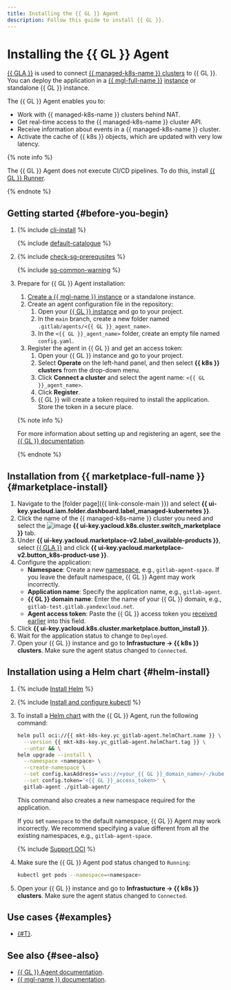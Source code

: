 ```yaml
---
title: Installing the {{ GL }} Agent
description: Follow this guide to install {{ GL }}.
---
```


# Installing the {{ GL }} Agent


[{{ GLA }}](/marketplace/products/yc/gitlab-agent) is used to connect [{{ managed-k8s-name }} clusters](../../concepts/index.md#kubernetes-cluster) to {{ GL }}. You can deploy the application in a [{{ mgl-full-name }}](../../../managed-gitlab/) [instance](../../../managed-gitlab/concepts/index.md#instance) or standalone {{ GL }} instance.

The {{ GL }} Agent enables you to:
* Work with {{ managed-k8s-name }} clusters behind NAT.
* Get real-time access to the {{ managed-k8s-name }} cluster API.
* Receive information about events in a {{ managed-k8s-name }} cluster.
* Activate the cache of {{ k8s }} objects, which are updated with very low latency.

{% note info %}

The {{ GL }} Agent does not execute CI/CD pipelines. To do this, install [{{ GL }} Runner](/marketplace/products/yc/gitlab-runner).

{% endnote %}

## Getting started {#before-you-begin}

1. {% include [cli-install](../../../_includes/cli-install.md) %}

    {% include [default-catalogue](../../../_includes/default-catalogue.md) %}

1. {% include [check-sg-prerequsites](../../../_includes/managed-kubernetes/security-groups/check-sg-prerequsites-lvl3.md) %}

    {% include [sg-common-warning](../../../_includes/managed-kubernetes/security-groups/sg-common-warning.md) %}

1. Prepare for {{ GL }} Agent installation:

    1. [Create a {{ mgl-name }} instance](../../../managed-gitlab/operations/instance/instance-create.md) or a standalone instance.
    1. Create an agent configuration file in the repository:
       1. Open your [{{ GL }} instance](../../../managed-gitlab/concepts/index.md#instance) and go to your project.
       1. In the `main` branch, create a new folder named `.gitlab/agents/<{{ GL }}_agent_name>`.
       1. In the `<{{ GL }}_agent_name>` folder, create an empty file named `config.yaml`.
    1. Register the agent in {{ GL }} and get an access token:
       1. Open your {{ GL }} instance and go to your project.
       1. Select **Operate** on the left-hand panel, and then select **{{ k8s }} clusters** from the drop-down menu.
       1. Click **Connect a cluster** and select the agent name: `<{{ GL }}_agent_name>`.
       1. Click **Register**.
       1. {{ GL }} will create a token required to install the application. Store the token in a secure place.

    {% note info %}

    For more information about setting up and registering an agent, see the [{{ GL }} documentation](https://docs.gitlab.com/ee/user/clusters/agent/install/).

    {% endnote %}

## Installation from {{ marketplace-full-name }} {#marketplace-install}

1. Navigate to the [folder page]({{ link-console-main }}) and select **{{ ui-key.yacloud.iam.folder.dashboard.label_managed-kubernetes }}**.
1. Click the name of the {{ managed-k8s-name }} cluster you need and select the ![image](../../../_assets/console-icons/shopping-cart.svg) **{{ ui-key.yacloud.k8s.cluster.switch_marketplace }}** tab.
1. Under **{{ ui-key.yacloud.marketplace-v2.label_available-products }}**, select [{{ GLA }}](/marketplace/products/yc/gitlab-agent) and click **{{ ui-key.yacloud.marketplace-v2.button_k8s-product-use }}**.
1. Configure the application:
   * **Namespace**: Create a new [namespace](../../concepts/index.md#namespace), e.g., `gitlab-agent-space`. If you leave the default namespace, {{ GL }} Agent may work incorrectly.
   * **Application name**: Specify the application name, e.g., `gitlab-agent`.
   * **{{ GL }} domain name**: Enter the name of your {{ GL }} domain, e.g., `gitlab-test.gitlab.yandexcloud.net`.
   * **Agent access token**: Paste the {{ GL }} access token you [received earlier](#before-you-begin) into this field.
1. Click **{{ ui-key.yacloud.k8s.cluster.marketplace.button_install }}**.
1. Wait for the application status to change to `Deployed`.
1. Open your {{ GL }} instance and go to **Infrastucture → {{ k8s }} clusters**. Make sure the agent status changed to `Connected`.

## Installation using a Helm chart {#helm-install}

1. {% include [Install Helm](../../../_includes/managed-kubernetes/helm-install.md) %}
1. {% include [Install and configure kubectl](../../../_includes/managed-kubernetes/kubectl-install.md) %}
1. To install a [Helm chart](https://helm.sh/docs/topics/charts/) with the {{ GL }} Agent, run the following command:

   ```bash
   helm pull oci://{{ mkt-k8s-key.yc_gitlab-agent.helmChart.name }} \
     --version {{ mkt-k8s-key.yc_gitlab-agent.helmChart.tag }} \
     --untar && \
   helm upgrade --install \
     --namespace <namespace> \
     --create-namespace \
     --set config.kasAddress='wss://<your_{{ GL }}_domain_name>/-/kubernetes-agent/' \
     --set config.token='<{{ GL }}_access_token>' \
     gitlab-agent ./gitlab-agent/
   ```

   This command also creates a new namespace required for the application.

   If you set `namespace` to the default namespace, {{ GL }} Agent may work incorrectly. We recommend specifying a value different from all the existing namespaces, e.g., `gitlab-agent-space`.

   {% include [Support OCI](../../../_includes/managed-kubernetes/note-helm-experimental-oci.md) %}

1. Make sure the {{ GL }} Agent pod status changed to `Running`:

   ```bash
   kubectl get pods --namespace=<namespace>
   ```

1. Open your {{ GL }} instance and go to **Infrastucture → {{ k8s }} clusters**. Make sure the agent status changed to `Connected`.

## Use cases {#examples}

* [{#T}](../../tutorials/gitlab-containers.md).

## See also {#see-also}

* [{{ GL }} Agent documentation](https://docs.gitlab.com/ee/user/clusters/agent/).
* [{{ mgl-name }} documentation](../../../managed-gitlab/).
